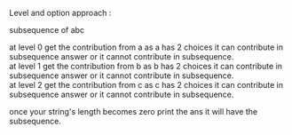 Level and option approach :</br>

subsequence of abc </br>

at level 0 get the contribution from a as a has 2 choices it can contribute in subsequence answer or it cannot contribute in subsequence.</br>
at level 1 get the contribution from b as b has 2 choices it can contribute in subsequence answer or it cannot contribute in subsequence.</br>
at level 2 get the contribution from c as c has 2 choices it can contribute in subsequence answer or it cannot contribute in subsequence.</br>

once your string's length becomes zero print the ans it will have the subsequence.</br>
